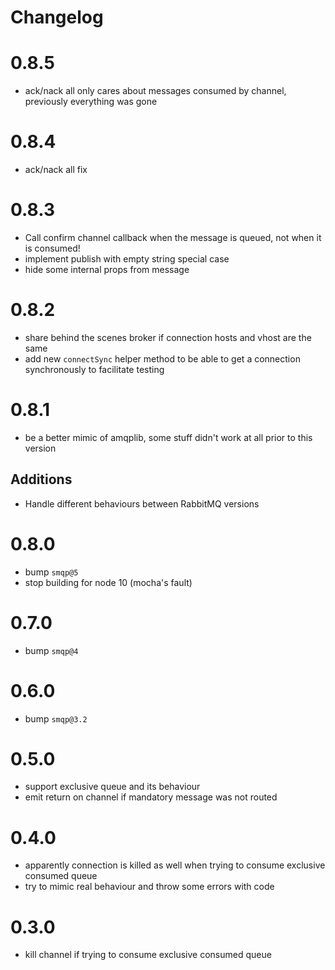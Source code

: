 Changelog
=========

# 0.8.5

- ack/nack all only cares about messages consumed by channel, previously everything was gone

# 0.8.4

- ack/nack all fix

# 0.8.3

- Call confirm channel callback when the message is queued, not when it is consumed!
- implement publish with empty string special case
- hide some internal props from message

# 0.8.2

- share behind the scenes broker if connection hosts and vhost are the same
- add new `connectSync` helper method to be able to get a connection synchronously to facilitate testing

# 0.8.1

- be a better mimic of amqplib, some stuff didn't work at all prior to this version

## Additions

- Handle different behaviours between RabbitMQ versions

# 0.8.0

- bump `smqp@5`
- stop building for node 10 (mocha's fault)

# 0.7.0

- bump `smqp@4`

# 0.6.0

- bump `smqp@3.2`

# 0.5.0

- support exclusive queue and its behaviour
- emit return on channel if mandatory message was not routed

# 0.4.0

- apparently connection is killed as well when trying to consume exclusive consumed queue
- try to mimic real behaviour and throw some errors with code

# 0.3.0

- kill channel if trying to consume exclusive consumed queue
